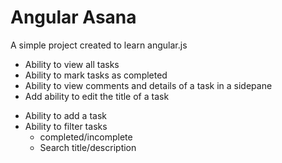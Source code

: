 Angular Asana
=============

A simple project created to learn angular.js

 + Ability to view all tasks
 + Ability to mark tasks as completed
 + Ability to view comments and details of a task in a sidepane
 + Add ability to edit the title of a task
 - Ability to add a task
 - Ability to filter tasks
    - completed/incomplete
    - Search title/description
